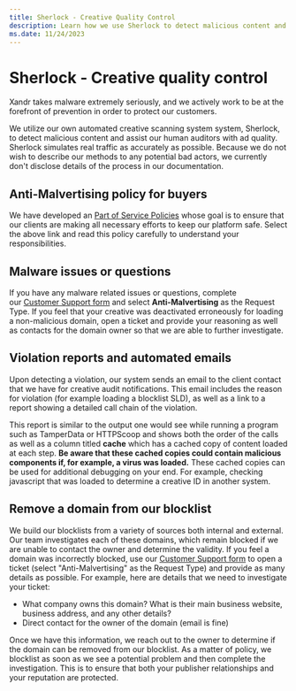 ```yaml
---
title: Sherlock - Creative Quality Control
description: Learn how we use Sherlock to detect malicious content and assist our human auditors with ad quality. 
ms.date: 11/24/2023
---
```


# Sherlock - Creative quality control

Xandr takes malware extremely seriously, and we actively work to be at the forefront of prevention in order to protect our customers.

We utilize our own automated creative scanning system system, Sherlock, to detect malicious content and assist our human auditors with ad quality. Sherlock simulates real traffic as accurately as possible. Because we do not wish to describe our methods to any potential bad actors, we currently don't disclose details of the process in our documentation.

## Anti-Malvertising policy for buyers

We have developed an [Part of Service Policies](../policies-regulations/index.yml) whose goal is to ensure that our clients are making all necessary efforts to keep our platform safe. Select the above link and read this policy carefully to understand your responsibilities.

## Malware issues or questions

If you have any malware related issues or questions, complete our [Customer Support form](https://help.xandr.com/s/login/) and select **Anti-Malvertising** as the Request Type. If you feel that your creative was deactivated erroneously for loading a non-malicious domain, open a ticket and provide your reasoning as well as contacts for the domain owner so that we are able to further investigate.

## Violation reports and automated emails

Upon detecting a violation, our system sends an email to the client contact that we have for creative audit notifications. This email includes the reason for violation (for example loading a blocklist SLD), as well as a link to a report showing a detailed call chain of the violation.

This report is similar to the output one would see while running a program such as TamperData or HTTPScoop and shows both the order of the calls as well as a column titled **cache** which has a cached copy of content loaded at each step. **Be aware that these cached copies could contain malicious components if, for example, a virus was loaded.** These cached copies can be used for additional debugging on your end. For example, checking javascript that was loaded to determine a creative ID in another system.

## Remove a domain from our blocklist

We build our blocklists from a variety of sources both internal and external. Our team investigates each of these domains, which remain blocked if we are unable to contact the owner and determine the validity. If you feel a domain was incorrectly blocked, use our [Customer Support form](https://help.xandr.com/s/login/) to open a ticket (select "Anti-Malvertising" as the Request Type) and provide as many details as possible. For example, here are details that we need to investigate your ticket:

- What company owns this domain? What is their main business website, business address, and any other details?
- Direct contact for the owner of the domain (email is fine)

Once we have this information, we reach out to the owner to determine if the domain can be removed from our blocklist. As a matter of policy, we blocklist as soon as we see a potential problem and then complete the investigation. This is to ensure that both your publisher relationships and your reputation are protected.
